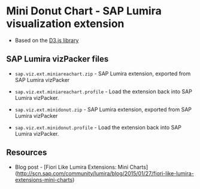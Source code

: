 Mini Donut Chart - SAP Lumira visualization extension
=================================================
 * Based on the [D3.js library](http://d3js.org/)
 
SAP Lumira vizPacker files
-----------
* `sap.viz.ext.miniareachart.zip` - SAP Lumira extension, exported from SAP Lumira vizPacker
* `sap.viz.ext.miniareachart.profile` - Load the extension back into SAP Lumira vizPacker.

* `sap.viz.ext.minidonut.zip` - SAP Lumira extension, exported from SAP Lumira vizPacker
* `sap.viz.ext.minidonut.profile` - Load the extension back into SAP Lumira vizPacker.

Resources
-----------
* Blog post - [Fiori Like Lumira Extensions: Mini Charts] (http://scn.sap.com/community/lumira/blog/2015/01/27/fiori-like-lumira-extensions-mini-charts)